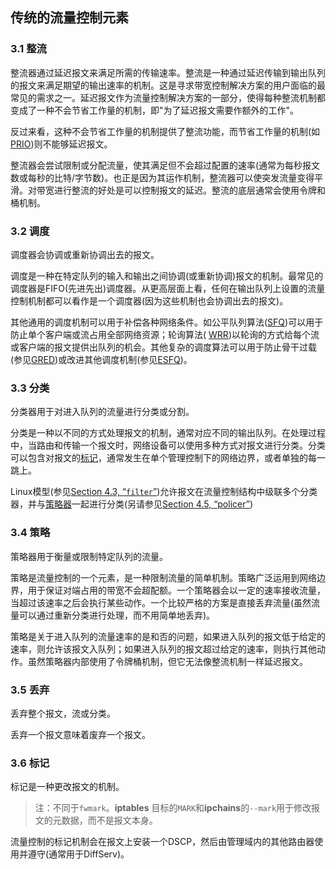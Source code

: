 ## 传统的流量控制元素

### 3.1 整流

整流器通过延迟报文来满足所需的传输速率。整流是一种通过延迟传输到输出队列的报文来满足期望的输出速率的机制。这是寻求带宽控制解决方案的用户面临的最常见的需求之一。延迟报文作为流量控制解决方案的一部分，使得每种整流机制都变成了一种不会节省工作量的机制，即"为了延迟报文需要作额外的工作"。

反过来看，这种不会节省工作量的机制提供了整流功能，而节省工作量的机制(如 [PRIO](https://tldp.org/en/Traffic-Control-HOWTO/ar01s07.html#qc-prio))则不能够延迟报文。

整流器会尝试限制或分配流量，使其满足但不会超过配置的速率(通常为每秒报文数或每秒的比特/字节数)。也正是因为其运作机制，整流器可以使突发流量变得平滑。对带宽进行整流的好处是可以控制报文的延迟。整流的底层通常会使用令牌和桶机制。

### 3.2 调度

调度器会协调或重新协调出去的报文。

调度是一种在特定队列的输入和输出之间协调(或重新协调)报文的机制。最常见的调度器是FIFO(先进先出)调度器。从更高层面上看，任何在输出队列上设置的流量控制机制都可以看作是一个调度器(因为这些机制也会协调出去的报文)。

其他通用的调度机制可以用于补偿各种网络条件。如公平队列算法([SFQ](https://tldp.org/en/Traffic-Control-HOWTO/ar01s06.html#qs-sfq))可以用于防止单个客户端或流占用全部网络资源；轮询算法( [WRR](https://tldp.org/en/Traffic-Control-HOWTO/ar01s07.html#qc-wrr))以轮询的方式给每个流或客户端的报文提供出队列的机会。其他复杂的调度算法可以用于防止骨干过载(参见[GRED](https://tldp.org/en/Traffic-Control-HOWTO/ar01s06.html#qs-gred))或改进其他调度机制(参见[ESFQ](https://tldp.org/en/Traffic-Control-HOWTO/ar01s06.html#qs-esfq))。

### 3.3 分类

分类器用于对进入队列的流量进行分类或分割。

分类是一种以不同的方式处理报文的机制，通常对应不同的输出队列。在处理过程中，当路由和传输一个报文时，网络设备可以使用多种方式对报文进行分类。分类可以包含对报文的[标记](https://tldp.org/en/Traffic-Control-HOWTO/ar01s03.html#e-marking)，通常发生在单个管理控制下的网络边界，或者单独的每一跳上。

Linux模型(参见[Section 4.3, “`filter`”](https://tldp.org/en/Traffic-Control-HOWTO/ar01s04.html#c-filter))允许报文在流量控制结构中级联多个分类器，并与[策略器](https://tldp.org/en/Traffic-Control-HOWTO/ar01s03.html#e-policing)一起进行分类(另请参见[Section 4.5, “policer”](https://tldp.org/en/Traffic-Control-HOWTO/ar01s04.html#c-police))

### 3.4 策略

策略器用于衡量或限制特定队列的流量。

策略是流量控制的一个元素，是一种限制流量的简单机制。策略广泛运用到网络边界，用于保证对端占用的带宽不会超配额。一个策略器会以一定的速率接收流量，当超过该速率之后会执行某些动作。一个比较严格的方案是直接丢弃流量(虽然流量可以通过重新分类进行处理，而不用简单地丢弃)。

策略是关于进入队列的流量速率的是和否的问题，如果进入队列的报文低于给定的速率，则允许该报文入队列；如果进入队列的报文超过给定的速率，则执行其他动作。虽然策略器内部使用了令牌桶机制，但它无法像整流机制一样延迟报文。

### 3.5 丢弃

丢弃整个报文，流或分类。

丢弃一个报文意味着废弃一个报文。

### 3.6 标记

标记是一种更改报文的机制。

> 注：不同于`fwmark`。**iptables** 目标的`MARK`和**ipchains**的`--mark`用于修改报文的元数据，而不是报文本身。

流量控制的标记机制会在报文上安装一个DSCP，然后由管理域内的其他路由器使用并遵守(通常用于DiffServ)。

